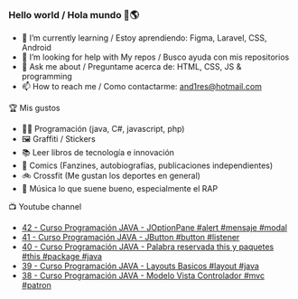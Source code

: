 ### Hello world / Hola mundo 👋🌎

<!--
**xaca/xaca** is a ✨ _special_ ✨ repository because its `README.md` (this file) appears on your GitHub profile.

Here are some ideas to get you started:
-->

- 🌱 I’m currently learning / Estoy aprendiendo: Figma, Laravel, CSS, Android
- 🤔 I’m looking for help with My repos / Busco ayuda con mis repositorios
- 💬 Ask me about / Preguntame acerca de: HTML, CSS, JS & programming 
- 📫 How to reach me / Como contactarme: and1res@hotmail.com

🏆 Mis gustos
- 👨‍💻 Programación (java, C#, javascript, php)
- 🖼️ Graffiti / Stickers
- 📚 Leer libros de tecnología e innovación
- 💢 Comics (Fanzines, autobiografías, publicaciones independientes)
- 🚲 Crossfit (Me gustan los deportes en general)
- 🎤 Música lo que suene bueno, especialmente el RAP
<!--
📝 Frases
- "I only smile in the dark, I only smile when it's complicated" Raybiez
- "De lo que ves créete la mitad de lo que no ves no te creas nada" Kase O
-->
📺 Youtube channel
<!-- BLOG-POST-LIST:START -->
- [42 - Curso Programación JAVA - JOptionPane #alert #mensaje #modal](https://www.youtube.com/watch?v=itKwHjBFbLE)
- [41 - Curso Programación JAVA - JButton #button #listener](https://www.youtube.com/watch?v=8hJLeAuUTNI)
- [40 - Curso Programación JAVA - Palabra reservada this y paquetes #this #package #java](https://www.youtube.com/watch?v=j2vYZz_6g3k)
- [39 - Curso Programación JAVA - Layouts Basicos #layout #java](https://www.youtube.com/watch?v=4RkorV4cEQA)
- [38  - Curso Programación JAVA - Modelo Vista Controlador #mvc #patron](https://www.youtube.com/watch?v=ekL0pxThUY4)
<!-- BLOG-POST-LIST:END -->
